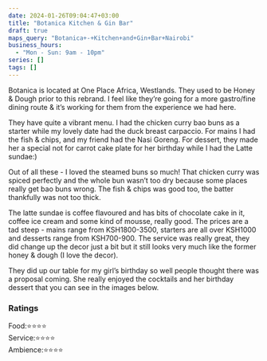 ```yaml
---
date: 2024-01-26T09:04:47+03:00
title: "Botanica Kitchen & Gin Bar"
draft: true
maps_query: "Botanica+-+Kitchen+and+Gin+Bar+Nairobi"
business_hours:
  - "Mon - Sun: 9am - 10pm"
series: []
tags: []
---
```


Botanica is located at One Place Africa, Westlands. They used to be Honey & Dough prior to this rebrand. I feel like they’re going for a more gastro/fine dining route & it’s working for them from the experience we had here.

They have quite a vibrant menu. I had the chicken curry bao buns as a starter while my lovely date had the duck breast carpaccio. For mains I had the fish & chips, and my friend had the Nasi Goreng. For dessert, they made her a special not for carrot cake plate for her birthday while I had the Latte sundae:)

Out of all these - I loved the steamed buns so much! That chicken curry was spiced perfectly and the whole bun wasn’t too dry because some places really get bao buns wrong. The fish & chips was good too, the batter thankfully was not too thick.

The latte sundae is coffee flavoured and has bits of chocolate cake in it, coffee ice cream and some kind of mousse, really good. The prices are a tad steep - mains range from KSH1800-3500, starters are all over KSH1000 and desserts range from KSH700-900. The service was really great, they did change up the decor just a bit but it still looks very much like the former honey & dough (I love the decor).

They did up our table for my girl’s birthday so well people thought there was a proposal coming. She really enjoyed the cocktails and her birthday dessert that you can see in the images below.

### Ratings

Food:⭐️⭐️⭐️⭐️<br>
Service:⭐️⭐️⭐️⭐️<br>
Ambience:⭐️⭐️⭐️⭐️<br>
